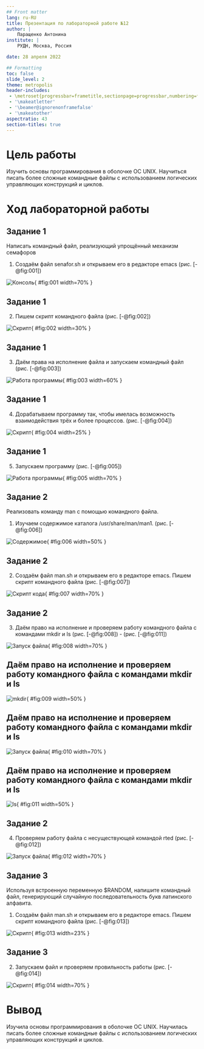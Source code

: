 ```yaml
---
## Front matter
lang: ru-RU
title: Презентация по лабораторной работе №12
author: |
	Паращенко Антонина
institute: |
	РУДН, Москва, Россия

date: 28 апреля 2022

## Formatting
toc: false
slide_level: 2
theme: metropolis
header-includes: 
 - \metroset{progressbar=frametitle,sectionpage=progressbar,numbering=fraction}
 - '\makeatletter'
 - '\beamer@ignorenonframefalse'
 - '\makeatother'
aspectratio: 43
section-titles: true
---
```


# Цель работы

Изучить основы программирования в оболочке ОС UNIX. Научиться писать более сложные командные файлы с использованием логических управляющих конструкций и циклов.

# Ход лабораторной работы
## Задание 1
Написать командный файл, реализующий упрощённый механизм семафоров 
1) Создаём файл senafor.sh и открываем его в редакторе emacs (рис. [-@fig:001])

![Консоль](image/1.png){ #fig:001 width=70% }

## Задание 1
2) Пишем скрипт командного файла (рис. [-@fig:002])
 
![Скрипт](image/2.png){ #fig:002 width=30% }

## Задание 1
3) Даём права на исполнение файла и запускаем командный файл (рис. [-@fig:003])

![Работа программы](image/3.png){ #fig:003 width=60% }

## Задание 1
4) Дорабатываем программу так, чтобы имелась возможность взаимодействия трёх и более процессов. (рис. [-@fig:004])

![Скрипт](image/4.png){ #fig:004 width=25% }

## Задание 1
5) Запускаем программу (рис. [-@fig:005])

![Работа программы](image/5.png){ #fig:005 width=70% }

## Задание 2
Реализовать команду man с помощью командного файла.
1) Изучаем содержимое каталога /usr/share/man/man1. (рис. [-@fig:006])

![Содержимое](image/6.png){ #fig:006 width=50% }

## Задание 2
2) Создаём файл man.sh и открываем его в редакторе emacs. Пишем скрипт командного файла (рис. [-@fig:007])

![Скрипт кода](image/7.png){ #fig:007 width=70% }

## Задание 2
3) Даём право на исполнение и проверяем работу командного файла с командами mkdir и ls (рис. [-@fig:008]) - (рис. [-@fig:011])

![Запуск файла](image/8.png){ #fig:008 width=70% }

## Даём право на исполнение и проверяем работу командного файла с командами mkdir и ls

![mkdir](image/9.png){ #fig:009 width=50% }

## Даём право на исполнение и проверяем работу командного файла с командами mkdir и ls

![Запуск файла](image/10.png){ #fig:010 width=70% }

## Даём право на исполнение и проверяем работу командного файла с командами mkdir и ls

![ls](image/11.png){ #fig:011 width=50% }

## Задание 2
4) Проверяем работу файла с несуществующей командой rted (рис. [-@fig:012])

![Запуск файла](image/12.png){ #fig:012 width=70% }

## Задание 3
Используя встроенную переменную $RANDOM, напишите командный файл, генерирующий случайную последовательность букв латинского алфавита.
1) Создаём файл man.sh и открываем его в редакторе emacs. Пишем скрипт командного файла (рис. [-@fig:013])

![Скрипт](image/13.png){ #fig:013 width=23% }

## Задание 3
2) Запускаем файл и проверяем провильность работы (рис. [-@fig:014])

![Скрипт](image/14.png){ #fig:014 width=70% }

# Вывод
Изучила основы программирования в оболочке ОС UNIX. Научилась писать более сложные командные файлы с использованием логических управляющих конструкций и циклов.
